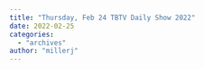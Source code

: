 ```yaml
---
title: "Thursday, Feb 24 TBTV Daily Show 2022"
date: 2022-02-25
categories: 
  - "archives"
author: "millerj"
---
```



